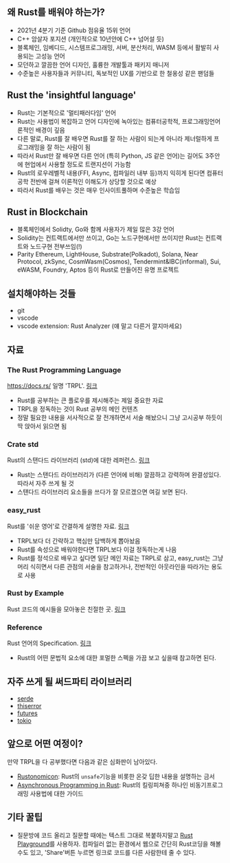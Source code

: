 ## 왜 Rust를 배워야 하는가?
- 2021년 4분기 기준 Github 점유율 15위 언어
- C++ 암살자 포지션 (개인적으로 10년안에 C++ 넘어설 듯)
- 블록체인, 임베디드, 시스템프로그래밍, 서버, 분산처리, WASM 등에서 활발히 사용되는 고성능 언어
- 모던하고 깔끔한 언어 디자인, 훌륭한 개발툴과 패키지 매니저
- 수준높은 사용자들과 커뮤니티, 독보적인 UX를 기반으로 한 철옹성 같은 팬덤들

## Rust the 'insightful language'
- Rust는 기본적으로 '멀티패러다임' 언어
- Rust는 사용법이 복잡하고 언어 디자인에 녹아있는 컴퓨터공학적, 프로그래밍언어론적인 배경이 깊음
- 다른 말로, Rust를 잘 배우면 Rust를 잘 하는 사람이 되는게 아니라 제너럴하게 프로그래밍을 잘 하는 사람이 됨
- 따라서 Rust만 잘 배우면 다른 언어 (특히 Python, JS 같은 언어)는 길어도 3주안에 현업에서 사용할 정도로 트랜지션이 가능함
- Rust의 로우레벨적 내용(FFI, Async, 컴파일러 내부 등)까지 익히게 된다면 컴퓨터공학 전반에 걸쳐 이론적인 이해도가 상당할 것으로 예상
- 따라서 Rust를 배우는 것은 매우 인사이트풀하며 수준높은 학습임

## Rust in Blockchain
- 블록체인에서 Solidty, Go와 함께 사용자가 제일 많은 3강 언어
- Solidity는 컨트랙트에서만 쓰이고, Go는 노드구현에서만 쓰이지만 Rust는 컨트랙트와 노드구현 전부쓰임(!)
- Parity Ethereum, LightHouse, Substrate(Polkadot), Solana, Near Protocol, zkSync,
CosmWasm(Cosmos), Tendermint&IBC(informal), Sui, eWASM, Foundry, Aptos 등이 Rust로 만들어진 유명 프로젝트

## 설치해야하는 것들
- git
- vscode
- vscode extension: Rust Analyzer (얘 말고 다른거 깔지마세요)

## 자료

### The Rust Programming Language
https://docs.rs/
일명 'TRPL'. [링크](https://doc.rust-lang.org/book/)
- Rust를 공부하는 큰 플로우를 제시해주는 제일 중요한 자료
- TRPL을 정독하는 것이 Rust 공부의 메인 컨텐츠
- 정말 필요한 내용을 서사적으로 잘 전개하면서 서술 해놨으니 그냥 고시공부 하듯이 딱 앉아서 읽으면 됨

### Crate std
Rust의 스탠다드 라이브러리 (std)에 대한 레퍼런스. [링크](https://doc.rust-lang.org/std/)
- Rust는 스탠다드 라이브러리가 (다른 언어에 비해) 깔끔하고 강력하며 완결성있다. 따라서 자주 쓰게 될 것
- 스탠다드 라이브러리 요소들을 쓰다가 잘 모르겠으면 여길 보면 된다.

### easy_rust
Rust를 '쉬운 영어'로 간결하게 설명한 자료. [링크](https://github.com/Dhghomon/easy_rust)
- TRPL보다 더 간략하고 핵심만 담백하게 뽑아놨음
- Rust를 속성으로 배워야한다면 TRPL보다 이걸 정독하는게 나음
- Rust를 정석으로 배우고 싶다면 일단 메인 자료는 TRPL로 삼고,
easy_rust는 그냥 머리 식히면서 다른 관점의 서술을 참고하거나, 전반적인 아웃라인을 따라가는 용도로 사용

### Rust by Example
Rust 코드의 예시들을 모아놓은 친절한 곳. [링크](https://doc.rust-lang.org/rust-by-example)

### Reference
Rust 언어의 Specification. [링크](https://doc.rust-lang.org/stable/reference/)
- Rust의 어떤 문법적 요소에 대한 포멀한 스펙을 가끔 보고 싶을때 참고하면 된다.

## 자주 쓰게 될 써드파티 라이브러리
- [serde](https://serde.rs/)
- [thiserror](https://docs.rs/thiserror)
- [futures](https://docs.rs/futures)
- [tokio](https://docs.rs/tokio)

## 앞으로 어떤 여정이?
만약 TRPL을 다 공부했다면 다음과 같은 심화판이 남아있다.
- [Rustonomicon](https://doc.rust-lang.org/nomicon/): Rust의 `unsafe`기능을 비롯한 온갖 딥한 내용을 설명하는 금서
- [Asynchronous Programming in Rust](https://rust-lang.github.io/async-book): Rust의 킬링피쳐중 하나인 비동기프로그래밍 사용법에 대한 가이드

## 기타 꿀팁
- 질문방에 코드 올리고 질문할 때에는 텍스트 그대로 복붙하지말고 [Rust Playground](https://play.rust-lang.org/)를 사용하자. 컴파일러 없는 환경에서 웹으로 간단히 Rust코딩을 해볼 수도 있고, 'Share'버튼 누르면 링크로 코드를 다른 사람한테 줄 수 있다.
